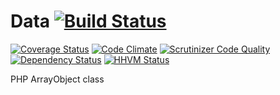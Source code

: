 # Data [![Build Status](https://travis-ci.org/SmetDenis/Data.svg)](https://travis-ci.org/SmetDenis/Data)
[![Coverage Status](https://coveralls.io/repos/SmetDenis/Data/badge.svg?branch=master&service=github)](https://coveralls.io/github/SmetDenis/Data?branch=master)  [![Code Climate](https://codeclimate.com/github/SmetDenis/Data/badges/gpa.svg)](https://codeclimate.com/github/SmetDenis/Data)  [![Scrutinizer Code Quality](https://scrutinizer-ci.com/g/SmetDenis/Data/badges/quality-score.png?b=master)](https://scrutinizer-ci.com/g/SmetDenis/Data/?branch=master)  [![Dependency Status](https://www.versioneye.com/user/projects/55baf21f653762001700197f/badge.svg?style=flat)](https://www.versioneye.com/user/projects/55baf21f653762001700197f)  [![HHVM Status](http://hhvm.h4cc.de/badge/SmetDenis/Data.svg)](http://hhvm.h4cc.de/package/SmetDenis/Data)

PHP ArrayObject class
